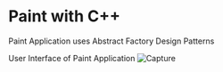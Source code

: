 # Paint with C++
Paint Application uses Abstract Factory Design Patterns

User Interface of Paint Application
![Capture](https://user-images.githubusercontent.com/50040708/121356085-bd979680-c95a-11eb-89fb-ede7c28ab3b8.PNG)

